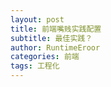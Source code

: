 ```yaml
---
layout: post
title: 前端嘴贱实践配置
subtitle: 最佳实践？
author: RuntimeEroor
categories: 前端
tags: 工程化
---
```

